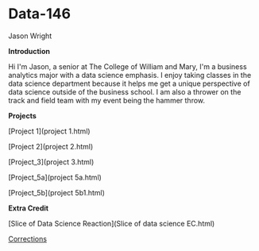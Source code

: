 # Data-146

Jason Wright 

**Introduction**

Hi I'm Jason, a senior at The College of William and Mary, I'm a business analytics major with a data science emphasis. I enjoy taking classes 
in the data science department because it helps me get a unique perspective of data science outside of the business school. I am also a thrower on the track and field 
team with my event being the hammer throw.

**Projects**

[Project 1](project 1.html)

[Project 2](project 2.html)

[Project_3](project 3.html)

[Project_5a](project 5a.html)

[Project_5b](project 5b1.html)

**Extra Credit** 

[Slice of Data Science Reaction](Slice of data science EC.html)

[Corrections](corrections.html)
